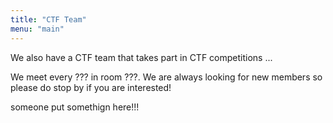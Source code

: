 ```yaml
---
title: "CTF Team"
menu: "main"
---
```


We also have a CTF team that takes part in CTF competitions ...

We meet every ??? in room ???. We are always looking for new members so please do stop by if you are interested!

someone put somethign here!!!

<!-- nick stuff from here: https://maplebacon.org/competitive_team/ -->